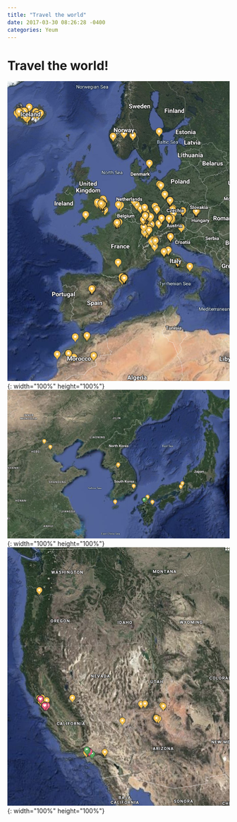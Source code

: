 ```yaml
---
title: "Travel the world"
date: 2017-03-30 08:26:28 -0400
categories: Yeum
---
```


# Travel the world!

![title](/photos/google1.png){: width="100%" height="100%"}
![title](/photos/google2.png){: width="100%" height="100%"}
![title](/photos/google3.png){: width="100%" height="100%"}


